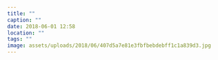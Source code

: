 ```yaml
---
title: ""
caption: ""
date: 2018-06-01 12:58
location: ""
tags: ""
image: assets/uploads/2018/06/407d5a7e81e3fbfbebdebff1c1a839d3.jpg
---
```

